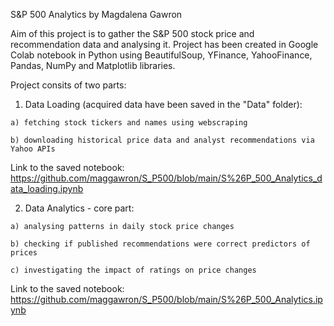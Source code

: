 S&P 500 Analytics by Magdalena Gawron

Aim of this project is to gather the S&P 500 stock price and recommendation data and analysing it. 
Project has been created in Google Colab notebook in Python using BeautifulSoup, YFinance, YahooFinance, Pandas, NumPy and Matplotlib libraries.

Project consits of two parts:

  1. Data Loading (acquired data have been saved in the "Data" folder):

    a) fetching stock tickers and names using webscraping
    
    b) downloading historical price data and analyst recommendations via Yahoo APIs  
  
  Link to the saved notebook: https://github.com/maggawron/S_P500/blob/main/S%26P_500_Analytics_data_loading.ipynb
  
  
  2. Data Analytics - core part:
  
    a) analysing patterns in daily stock price changes
  
    b) checking if published recommendations were correct predictors of prices
  
    c) investigating the impact of ratings on price changes
  
  Link to the saved notebook: https://github.com/maggawron/S_P500/blob/main/S%26P_500_Analytics.ipynb

